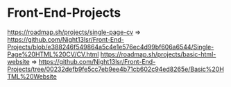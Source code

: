 # Front-End-Projects
https://roadmap.sh/projects/single-page-cv => https://github.com/Night13lsr/Front-End-Projects/blob/e388246f549864a5c4e1e576ec4d99bf606a6544/Single-Page%20HTML%20CV/CV.html
https://roadmap.sh/projects/basic-html-website => https://github.com/Night13lsr/Front-End-Projects/tree/00232defb9fe5cc7eb9ee4b71cb602c94ed8265e/Basic%20HTML%20Website
